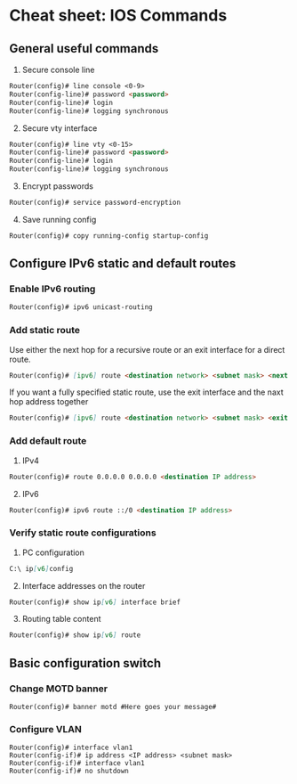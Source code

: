 # Cheat sheet: IOS Commands
## General useful commands
1. Secure console line
```Markdown
Router(config)# line console <0-9>
Router(config-line)# password <password>
Router(config-line)# login
Router(config-line)# logging synchronous
```


2. Secure vty interface
```Markdown
Router(config)# line vty <0-15>
Router(config-line)# password <password>
Router(config-line)# login
Router(config-line)# logging synchronous
```

3. Encrypt passwords
```Markdown
Router(config)# service password-encryption
```

4. Save running config
```Markdown
Router(config)# copy running-config startup-config
```

## Configure IPv6 static and default routes
### Enable IPv6 routing
```Markdown
Router(config)# ipv6 unicast-routing
```

### Add static route  
Use either the next hop for a recursive route or an exit interface for a direct route.

```Markdown
Router(config)# [ipv6] route <destination network> <subnet mask> <next hop IP address | exit interface>
```

If you want a fully specified static route, use the exit interface and the naxt hop address together

```Markdown
Router(config)# [ipv6] route <destination network> <subnet mask> <exit interface> <next hop IP address>
```

### Add default route
1. IPv4
```Markdown
Router(config)# route 0.0.0.0 0.0.0.0 <destination IP address>
```
2. IPv6
```Markdown
Router(config)# ipv6 route ::/0 <destination IP address>
```

### Verify static route configurations
1. PC configuration
```Markdown
C:\ ip[v6]config
```
2. Interface addresses on the router
```Markdown
Router(config)# show ip[v6] interface brief
```
3. Routing table content
```Markdown
Router(config)# show ip[v6] route
```




## Basic configuration switch
### Change MOTD banner
```
Router(config)# banner motd #Here goes your message#
```
### Configure VLAN
```
Router(config)# interface vlan1
Router(config-if)# ip address <IP address> <subnet mask>
Router(config-if)# interface vlan1
Router(config-if)# no shutdown
```

